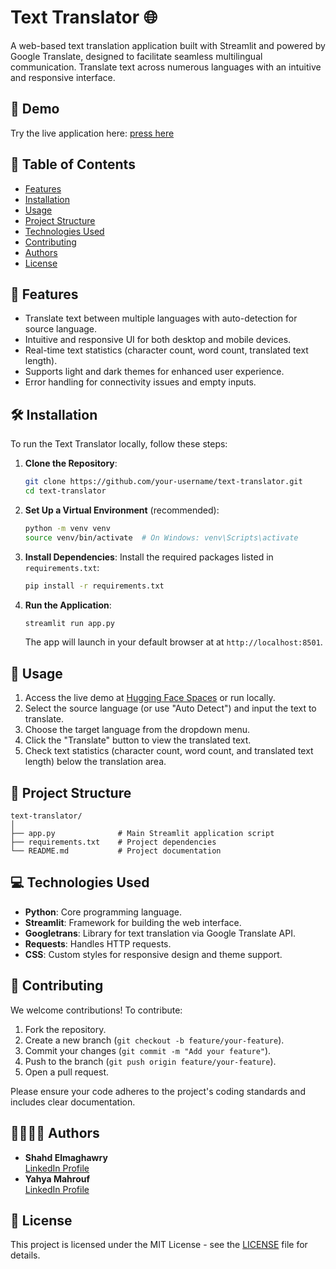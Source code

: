 # Text Translator 🌐

A web-based text translation application built with Streamlit and powered by Google Translate, designed to facilitate seamless multilingual communication. Translate text across numerous languages with an intuitive and responsive interface.

## 🚀 Demo
Try the live application here: [press here](https://yahyaiuu7-code-alpha-text-translator.hf.space/)

## 📑 Table of Contents
- [Features](#features)
- [Installation](#installation)
- [Usage](#usage)
- [Project Structure](#project-structure)
- [Technologies Used](#technologies-used)
- [Contributing](#contributing)
- [Authors](#authors)
- [License](#license)

## 🌟 Features
- Translate text between multiple languages with auto-detection for source language.
- Intuitive and responsive UI for both desktop and mobile devices.
- Real-time text statistics (character count, word count, translated text length).
- Supports light and dark themes for enhanced user experience.
- Error handling for connectivity issues and empty inputs.

## 🛠 Installation
To run the Text Translator locally, follow these steps:

1. **Clone the Repository**:
   ```bash
   git clone https://github.com/your-username/text-translator.git
   cd text-translator
   ```

2. **Set Up a Virtual Environment** (recommended):
   ```bash
   python -m venv venv
   source venv/bin/activate  # On Windows: venv\Scripts\activate
   ```

3. **Install Dependencies**:
   Install the required packages listed in `requirements.txt`:
   ```bash
   pip install -r requirements.txt
   ```

4. **Run the Application**:
   ```bash
   streamlit run app.py
   ```

   The app will launch in your default browser  at at `http://localhost:8501`.

## 📖 Usage
1. Access the live demo at [Hugging Face Spaces](https://huggingface.co/spaces/yahyaiuu7/code-alpha-text-translator) or run locally.
2. Select the source language (or use "Auto Detect") and input the text to translate.
3. Choose the target language from the dropdown menu.
4. Click the "Translate" button to view the translated text.
5. Check text statistics (character count, word count, and translated text length) below the translation area.

## 📂 Project Structure
```
text-translator/
│
├── app.py              # Main Streamlit application script
├── requirements.txt    # Project dependencies
└── README.md           # Project documentation
```

## 💻 Technologies Used
- **Python**: Core programming language.
- **Streamlit**: Framework for building the web interface.
- **Googletrans**: Library for text translation via Google Translate API.
- **Requests**: Handles HTTP requests.
- **CSS**: Custom styles for responsive design and theme support.

## 🤝 Contributing
We welcome contributions! To contribute:
1. Fork the repository.
2. Create a new branch (`git checkout -b feature/your-feature`).
3. Commit your changes (`git commit -m "Add your feature"`).
4. Push to the branch (`git push origin feature/your-feature`).
5. Open a pull request.

Please ensure your code adheres to the project's coding standards and includes clear documentation.

## 👩‍💻👨‍💻 Authors
- **Shahd Elmaghawry**  
  [LinkedIn Profile](https://www.linkedin.com/in/shahd-elmaghawry-066923307/)
- **Yahya Mahrouf**  
  [LinkedIn Profile](https://www.linkedin.com/in/yahya-mahrouf/)

## 📜 License
This project is licensed under the MIT License - see the [LICENSE](LICENSE) file for details.
